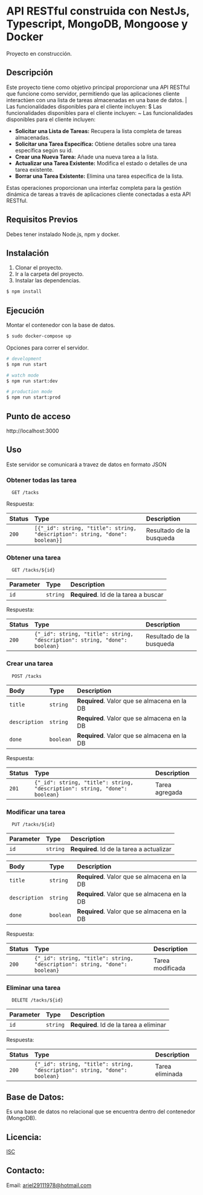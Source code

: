 # API RESTful construida con NestJs, Typescript, MongoDB, Mongoose y Docker

Proyecto en construcción.

## Descripción

Este proyecto tiene como objetivo principal proporcionar una API RESTful que funcione como servidor, permitiendo que las aplicaciones cliente interactúen con una lista de tareas almacenadas en una base de datos.
| Las funcionalidades disponibles para el cliente incluyen:
$ Las funcionalidades disponibles para el cliente incluyen:
~ Las funcionalidades disponibles para el cliente incluyen:

- **Solicitar una Lista de Tareas:** Recupera la lista completa de tareas almacenadas.
- **Solicitar una Tarea Específica:** Obtiene detalles sobre una tarea específica según su id.
- **Crear una Nueva Tarea:** Añade una nueva tarea a la lista.
- **Actualizar una Tarea Existente:** Modifica el estado o detalles de una tarea existente.
- **Borrar una Tarea Existente:** Elimina una tarea específica de la lista.

Estas operaciones proporcionan una interfaz completa para la gestión dinámica de tareas a través de aplicaciones cliente conectadas a esta API RESTful.

## Requisitos Previos

Debes tener instalado Node.js, npm y docker.

## Instalación

1. Clonar el proyecto.
2. Ir a la carpeta del proyecto.
3. Instalar las dependencias.

```bash
$ npm install
```

## Ejecución

Montar el contenedor con la base de datos.

```bash
$ sudo docker-compose up
```

Opciones para correr el servidor.

```bash
# development
$ npm run start

# watch mode
$ npm run start:dev

# production mode
$ npm run start:prod
```

## Punto de acceso

http://localhost:3000

## Uso

Este servidor se comunicará a travez de datos en formato JSON

### Obtener todas las tarea

```http
  GET /tacks
```

Respuesta:

| Status | Type                                                                         | Description              |
| :----- | :--------------------------------------------------------------------------- | :----------------------- |
| `200`  | `[{"_id": string, "title": string, "description": string, "done": boolean}]` | Resultado de la busqueda |

### Obtener una tarea

```http
  GET /tacks/${id}
```

| Parameter | Type     | Description                           |
| :-------- | :------- | :------------------------------------ |
| `id`      | `string` | **Required**. Id de la tarea a buscar |

Respuesta:

| Status | Type                                                                       | Description              |
| :----- | :------------------------------------------------------------------------- | :----------------------- |
| `200`  | `{"_id": string, "title": string, "description": string, "done": boolean}` | Resultado de la busqueda |

### Crear una tarea

```http
  POST /tacks
```

| Body          | Type      | Description                                  |
| :------------ | :-------- | :------------------------------------------- |
| `title`       | `string`  | **Required**. Valor que se almacena en la DB |
| `description` | `string`  | **Required**. Valor que se almacena en la DB |
| `done`        | `boolean` | **Required**. Valor que se almacena en la DB |

Respuesta:

| Status | Type                                                                       | Description    |
| :----- | :------------------------------------------------------------------------- | :------------- |
| `201`  | `{"_id": string, "title": string, "description": string, "done": boolean}` | Tarea agregada |

### Modificar una tarea

```http
  PUT /tacks/${id}
```

| Parameter | Type     | Description                               |
| :-------- | :------- | :---------------------------------------- |
| `id`      | `string` | **Required**. Id de la tarea a actualizar |

| Body          | Type      | Description                                  |
| :------------ | :-------- | :------------------------------------------- |
| `title`       | `string`  | **Required**. Valor que se almacena en la DB |
| `description` | `string`  | **Required**. Valor que se almacena en la DB |
| `done`        | `boolean` | **Required**. Valor que se almacena en la DB |

Respuesta:

| Status | Type                                                                       | Description      |
| :----- | :------------------------------------------------------------------------- | :--------------- |
| `200`  | `{"_id": string, "title": string, "description": string, "done": boolean}` | Tarea modificada |

### Eliminar una tarea

```http
  DELETE /tacks/${id}
```

| Parameter | Type     | Description                             |
| :-------- | :------- | :-------------------------------------- |
| `id`      | `string` | **Required**. Id de la tarea a eliminar |

Respuesta:

| Status | Type                                                                       | Description     |
| :----- | :------------------------------------------------------------------------- | :-------------- |
| `200`  | `{"_id": string, "title": string, "description": string, "done": boolean}` | Tarea eliminada |

## Base de Datos:

Es una base de datos no relacional que se encuentra dentro del contenedor (MongoDB).

## Licencia:

[ISC](https://spdx.org/licenses/ISC.html)

## Contacto:

Email: ariel29111978@hotmail.com
